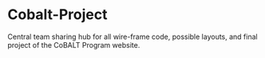 # Cobalt-Project
Central team sharing hub for all wire-frame code, possible layouts, and final project of the CoBALT Program website.
